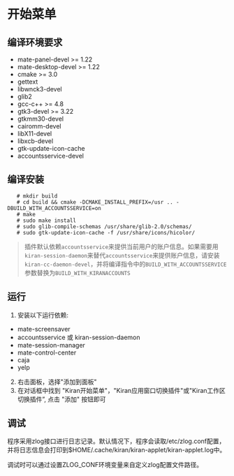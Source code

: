 # 开始菜单

## 编译环境要求
  * mate-panel-devel >= 1.22
  * mate-desktop-devel >= 1.22
  * cmake >= 3.0
  * gettext
  * libwnck3-devel
  * glib2
  * gcc-c++ >= 4.8
  * gtk3-devel >= 3.22
  * gtkmm30-devel
  * cairomm-devel
  * libX11-devel
  * libxcb-devel
  * gtk-update-icon-cache
  * accountsservice-devel

## 编译安装

```
   # mkdir build
   # cd build && cmake -DCMAKE_INSTALL_PREFIX=/usr .. -DBUILD_WITH_ACCOUNTSSERVICE=on
   # make
   # sudo make install
   # sudo glib-compile-schemas /usr/share/glib-2.0/schemas/
   # sudo gtk-update-icon-cache -f /usr/share/icons/hicolor/
```
> 插件默认依赖`accountsservice`来提供当前用户的账户信息。如果需要用`kiran-session-daemon`来替代`accountsservice`来提供账户信息，请安装 `kiran-cc-daemon-devel`，并将编译指令中的`BUILD_WITH_ACCOUNTSSERVICE`参数替换为`BUILD_WITH_KIRANACCOUNTS`

## 运行
1. 安装以下运行依赖:
 * mate-screensaver
 * accountsservice 或 kiran-session-daemon
 * mate-session-manager
 * mate-control-center
 * caja
 * yelp
2. 右击面板，选择"添加到面板"
3. 在对话框中找到 "Kiran开始菜单"，"Kiran应用窗口切换插件"或"Kiran工作区切换插件”, 点击 "添加" 按钮即可

## 调试
程序采用zlog接口进行日志记录。默认情况下，程序会读取/etc/zlog.conf配置，并将日志信息会打印到$HOME/.cache/kiran/kiran-applet/kiran-applet.log中。

调试时可以通过设置ZLOG_CONF环境变量来自定义zlog配置文件路径。
